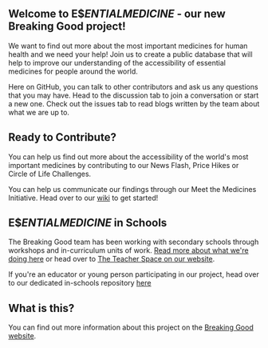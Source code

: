## Welcome to E$$ENTIAL MEDICINE$ - our new Breaking Good project! 

We want to find out more about the most important medicines for human health and we need your help! Join us to create a public database that will help to improve our understanding of the accessibility of essential medicines for people around the world.

Here on GitHub, you can talk to other contributors and ask us any questions that you may have. Head to the discussion tab to join a conversation or start a new one. Check out the issues tab to read blogs written by the team about what we are up to.

## Ready to Contribute?

You can help us find out more about the accessibility of the world's most important medicines by contributing to our News Flash, Price Hikes or Circle of Life Challenges.

You can help us communicate our findings through our Meet the Medicines Initiative. Head over to our [wiki](https://github.com/TheBreakingGoodProject/Essential-Medicines/wiki) to get started!

## E$$ENTIAL MEDICINE$ in Schools

The Breaking Good team has been working with secondary schools through workshops and in-curriculum units of work. [Read more about what we're doing here](https://github.com/alintheopen/SCOPE/issues/13) or head over to [The Teacher Space on our website](https://www.breakinggoodproject.com/the-teacher-place).

If you're an educator or young person participating in our project, head over to our dedicated in-schools repository [here](https://github.com/TheBreakingGoodProject/EM-in-Schools)

## What is this?
You can find out more information about this project on the [Breaking Good website](https://www.breakinggoodproject.com/). 
